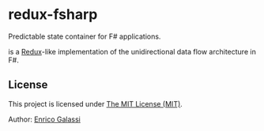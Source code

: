 # redux-fsharp

Predictable state container for F# applications.

is a [Redux](https://github.com/reduxjs/redux)-like implementation of the unidirectional data flow architecture in F#.

## License

This project is licensed under [The MIT License (MIT)](https://raw.githubusercontent.com/galassie/redux-fsharp/master/LICENSE.md).

Author: [Enrico Galassi](https://twitter.com/enricogalassi88)
